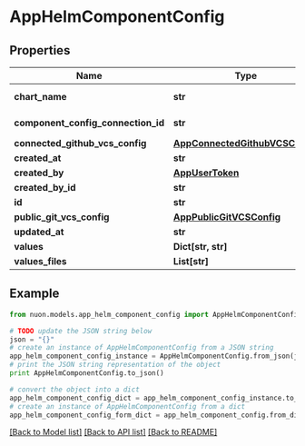 # AppHelmComponentConfig


## Properties

Name | Type | Description | Notes
------------ | ------------- | ------------- | -------------
**chart_name** | **str** | Helm specific configurations | [optional] 
**component_config_connection_id** | **str** | parent reference | [optional] 
**connected_github_vcs_config** | [**AppConnectedGithubVCSConfig**](AppConnectedGithubVCSConfig.md) |  | [optional] 
**created_at** | **str** |  | [optional] 
**created_by** | [**AppUserToken**](AppUserToken.md) |  | [optional] 
**created_by_id** | **str** |  | [optional] 
**id** | **str** |  | [optional] 
**public_git_vcs_config** | [**AppPublicGitVCSConfig**](AppPublicGitVCSConfig.md) |  | [optional] 
**updated_at** | **str** |  | [optional] 
**values** | **Dict[str, str]** |  | [optional] 
**values_files** | **List[str]** |  | [optional] 

## Example

```python
from nuon.models.app_helm_component_config import AppHelmComponentConfig

# TODO update the JSON string below
json = "{}"
# create an instance of AppHelmComponentConfig from a JSON string
app_helm_component_config_instance = AppHelmComponentConfig.from_json(json)
# print the JSON string representation of the object
print AppHelmComponentConfig.to_json()

# convert the object into a dict
app_helm_component_config_dict = app_helm_component_config_instance.to_dict()
# create an instance of AppHelmComponentConfig from a dict
app_helm_component_config_form_dict = app_helm_component_config.from_dict(app_helm_component_config_dict)
```
[[Back to Model list]](../README.md#documentation-for-models) [[Back to API list]](../README.md#documentation-for-api-endpoints) [[Back to README]](../README.md)


